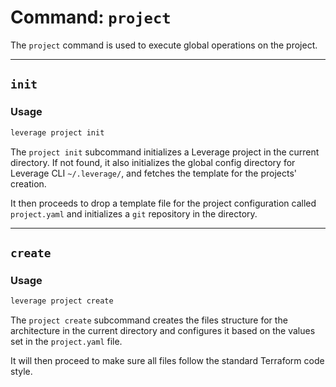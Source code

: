 # Command: `project`

The `project` command is used to execute global operations on the project.

---
## `init`

### Usage
``` bash
leverage project init
```

The `project init` subcommand initializes a Leverage project in the current directory. If not found, it also initializes the global config directory for Leverage CLI `~/.leverage/`, and fetches the template for the projects' creation.

It then proceeds to drop a template file for the project configuration called `project.yaml` and initializes a `git` repository in the directory.

---
## `create`

### Usage
``` bash
leverage project create
```

The `project create` subcommand creates the files structure for the architecture in the current directory and configures it based on the values set in the `project.yaml` file.

It will then proceed to make sure all files follow the standard Terraform code style.
